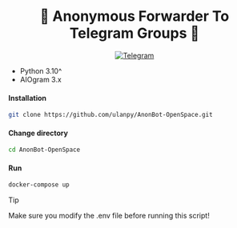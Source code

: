 <h1 align="center">🤖 Anonymous Forwarder To Telegram Groups 📱</h1>

<p align="center">
  <a href="https://t.me/fsoky_community">
    <img src="https://img.shields.io/badge/We're in telegram-blue?style=for-the-badge&logo=Telegram" alt="Telegram">
  </a>
</p>

* Python 3.10^
* AIOgram 3.x

#### Installation
```bash
git clone https://github.com/ulanpy/AnonBot-OpenSpace.git
```
#### Change directory
```bash
cd AnonBot-OpenSpace
```

#### Run
```bash
docker-compose up
```

> [!TIP]
> Make sure you modify the .env file before running this script!
